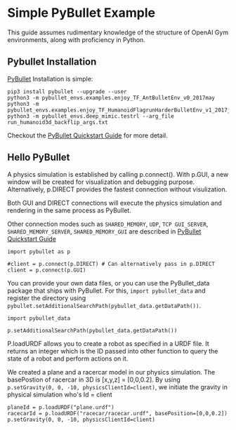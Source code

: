 # Simple PyBullet Example 
This guide assumes rudimentary knowledge of the structure of OpenAI Gym environments, along with proficiency in Python.

## Pybullet Installation
[PyBullet](https://github.com/bulletphysics/bullet3) Installation is simple:
```
pip3 install pybullet --upgrade --user
python3 -m pybullet_envs.examples.enjoy_TF_AntBulletEnv_v0_2017may
python3 -m pybullet_envs.examples.enjoy_TF_HumanoidFlagrunHarderBulletEnv_v1_2017jul
python3 -m pybullet_envs.deep_mimic.testrl --arg_file run_humanoid3d_backflip_args.txt
```
Checkout the [PyBullet Quickstart Guide](https://docs.google.com/document/d/10sXEhzFRSnvFcl3XxNGhnD4N2SedqwdAvK3dsihxVUA/edit#heading=h.2ye70wns7io3) for more detail.

## Hello PyBullet
A physics simulation is established by calling p.connect(). With p.GUI, a new window will be created for visualization and debugging purpose. Alternatively, p.DIRECT provides the fastest connection without visulization.


Both GUI and DIRECT connections will execute the physics simulation and rendering in the same process as PyBullet.


Other connection modes such as `SHARED_MEMORY`, `UDP`, `TCP GUI_SERVER`, `SHARED_MEMORY_SERVER`, `SHARED_MEMORY_GUI` are described in [PyBullet Quickstart Guide](https://docs.google.com/document/d/10sXEhzFRSnvFcl3XxNGhnD4N2SedqwdAvK3dsihxVUA/edit#heading=h.2ye70wns7io3)

```
import pybullet as p

#client = p.connect(p.DIRECT) # Can alternatively pass in p.DIRECT
client = p.connect(p.GUI)
```

You can provide your own data files, or you can use the PyBullet_data package that ships with PyBullet.
For this, `import pybullet_data` and register the directory using `pybullet.setAdditionalSearchPath(pybullet_data.getDataPath())`.

```
import pybullet_data

p.setAdditionalSearchPath(pybullet_data.getDataPath())
```

P.loadURDF allows you to create a robot as specified in a URDF file. It returns an integer which is the ID passed into other function to query the state of a robot and perform actions on it.


We created a plane and a racercar model in our physics simulation. The basePostion of racercar in 3D is [x,y,z] = [0,0,0.2]. By using `p.setGravity(0, 0, -10, physicsClientId=client)`, we initiate the gravity in physical simulation who's Id = client
```
planeId = p.loadURDF("plane.urdf")
racecarId = p.loadURDF("racecar/racecar.urdf", basePosition=[0,0,0.2])
p.setGravity(0, 0, -10, physicsClientId=client)
```
